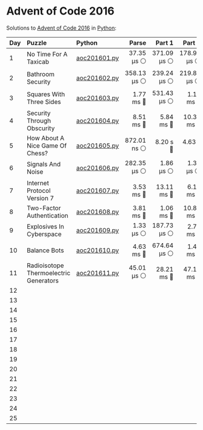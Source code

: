 # Advent of Code 2016

Solutions to [Advent of Code 2016](https://adventofcode.com/2016/) in [Python](https://www.python.org/):

| Day  | Puzzle                                 | Python                                                                 |       Parse |      Part 1 |      Part 2 |       Total |
| :--- | :------------------------------------- | :--------------------------------------------------------------------- | ----------: | ----------: | ----------: | ----------: |
| 1    | No Time For A Taxicab                  | [aoc201601.py](01_no_time_for_a_taxicab/aoc201601.py)                  |  37.35 μs ⚪️ | 371.09 μs ⚪️ | 178.96 μs ⚪️ | 587.39 μs ⚪️ |
| 2    | Bathroom Security                      | [aoc201602.py](02_bathroom_security/aoc201602.py)                      | 358.13 μs ⚪️ | 239.24 μs ⚪️ | 219.83 μs ⚪️ | 817.20 μs ⚪️ |
| 3    | Squares With Three Sides               | [aoc201603.py](03_squares_with_three_sides/aoc201603.py)               |   1.77 ms 🔵 | 531.43 μs ⚪️ |   1.19 ms 🔵 |   3.49 ms 🔵 |
| 4    | Security Through Obscurity             | [aoc201604.py](04_security_through_obscurity/aoc201604.py)             |   8.51 ms 🔵 |   5.84 ms 🔵 |  10.31 ms 🔵 |  24.66 ms 🔵 |
| 5    | How About A Nice Game Of Chess?        | [aoc201605.py](05_how_about_a_nice_game_of_chess/aoc201605.py)         | 872.01 ns ⚪️ |    8.20 s 🔴 |    4.63 s 🔴 |   12.83 s 🔴 |
| 6    | Signals And Noise                      | [aoc201606.py](06_signals_and_noise/aoc201606.py)                      | 282.35 μs ⚪️ |   1.86 μs ⚪️ |   1.37 μs ⚪️ | 285.59 μs ⚪️ |
| 7    | Internet Protocol Version 7            | [aoc201607.py](07_internet_protocol_version_7/aoc201607.py)            |   3.53 ms 🔵 |  13.11 ms 🔵 |   6.18 ms 🔵 |  22.83 ms 🔵 |
| 8    | Two-Factor Authentication              | [aoc201608.py](08_two-factor_authentication/aoc201608.py)              |   3.81 ms 🔵 |   1.06 ms 🔵 |  10.81 ms 🔵 |  15.68 ms 🔵 |
| 9    | Explosives In Cyberspace               | [aoc201609.py](09_explosives_in_cyberspace/aoc201609.py)               |   1.33 μs ⚪️ | 187.73 μs ⚪️ |   2.77 ms 🔵 |   2.96 ms 🔵 |
| 10   | Balance Bots                           | [aoc201610.py](10_balance_bots/aoc201610.py)                           |   4.63 ms 🔵 | 674.64 μs ⚪️ |   1.44 ms 🔵 |   6.74 ms 🔵 |
| 11   | Radioisotope Thermoelectric Generators | [aoc201611.py](11_radioisotope_thermoelectric_generators/aoc201611.py) |  45.01 μs ⚪️ |  28.21 ms 🔵 |  47.19 ms 🔵 |  75.44 ms 🔵 |
| 12   |                                        |                                                                        |             |             |             |             |
| 13   |                                        |                                                                        |             |             |             |             |
| 14   |                                        |                                                                        |             |             |             |             |
| 15   |                                        |                                                                        |             |             |             |             |
| 16   |                                        |                                                                        |             |             |             |             |
| 17   |                                        |                                                                        |             |             |             |             |
| 18   |                                        |                                                                        |             |             |             |             |
| 19   |                                        |                                                                        |             |             |             |             |
| 20   |                                        |                                                                        |             |             |             |             |
| 21   |                                        |                                                                        |             |             |             |             |
| 22   |                                        |                                                                        |             |             |             |             |
| 23   |                                        |                                                                        |             |             |             |             |
| 24   |                                        |                                                                        |             |             |             |             |
| 25   |                                        |                                                                        |             |             |             |             |
